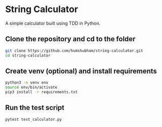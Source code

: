 # String Calculator

A simple calculator built using TDD in Python.

## Clone the repository and cd to the folder

```bash
git clone https://github.com/humshubham/string-calculator.git
cd string-calculator
```

## Create venv (optional) and install requirements
```bash
python3 -m venv env
source env/bin/activate   
pip3 install -r requirements.txt
```

## Run the test script
```bash
pytest test_calculator.py  
```